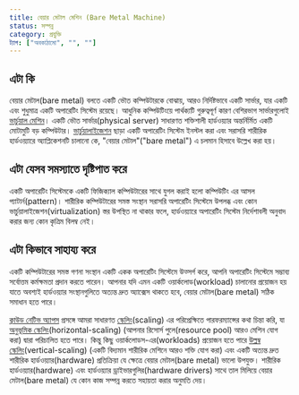 ```yaml
---
title: বেয়ার মেটাল মেশিন (Bare Metal Machine)
status: সম্পন্ন
category: প্রযুক্তি
ট্যাগ: ["অবকাঠামো", "", ""]
---
```


## এটা কি

বেয়ার মেটাল(bare metal) বলতে একটি ভৌত ​​কম্পিউটারকে বোঝায়, আরও নির্দিষ্টভাবে একটি সার্ভার, যার একটি এবং শুধুমাত্র একটি অপারেটিং সিস্টেম রয়েছে।
আধুনিক কম্পিউটিংয়ে পার্থক্যটি গুরুত্বপূর্ণ কারণ বেশিরভাগ সার্ভারগুলোই [ভার্চুয়াল মেশিন](/bn/virtual-machine/)।
একটি ভৌত ​​সার্ভার(physical server) সাধারণত শক্তিশালী হার্ডওয়্যার অন্তর্নির্মিত একটি মোটামুটি বড় কম্পিউটার।
[ভার্চুয়ালাইজেশন](bn/virtualization/) ছাড়া একটি অপারেটিং সিস্টেম ইনস্টল করা এবং সরাসরি শারীরিক হার্ডওয়্যারে অ্যাপ্লিকেশনটি চালানো কে,
"বেয়ার মেটাল"("bare metal") এ চলমান হিসাবে উল্লেখ করা হয়।

## এটা যেসব সমস্যাতে দৃষ্টিপাত করে

একটি অপারেটিং সিস্টেমকে একটি ফিজিক্যাল কম্পিউটারের সাথে যুগল করাই হলো কম্পিউটিং এর আসল প্যাটার্ন(pattern)।
শারীরিক কম্পিউটারের সমস্ত সংস্থান সরাসরি অপারেটিং সিস্টেমে উপলব্ধ এবং কোন ভার্চুয়ালাইজেশন(virtualization) স্তর উপস্থিত না থাকার ফলে,
হার্ডওয়্যারে অপারেটিং সিস্টেম নির্দেশাবলী অনুবাদ করার জন্য কোন কৃত্রিম বিলম্ব নেই।

## এটা কিভাবে সাহায্য করে

একটি কম্পিউটারের সমস্ত গণনা সংস্থান একটি একক অপারেটিং সিস্টেমে উত্সর্গ করে,
আপনি অপারেটিং সিস্টেমে সম্ভাব্য সর্বোত্তম কর্মক্ষমতা প্রদান করতে পারেন।
আপনার যদি এমন একটি ওয়ার্কলোড(workload) চালানোর প্রয়োজন হয় যাতে অবশ্যই হার্ডওয়্যার সংস্থানগুলিতে অত্যন্ত দ্রুত অ্যাক্সেস থাকতে হবে,
বেয়ার মেটাল(bare metal) সঠিক সমাধান হতে পারে।

[ক্লাউড নেটিভ অ্যাপস](/bn/cloud-native-apps/) প্রসঙ্গে
আমরা সাধারণত [স্কেলিং](/bn/scalability/)(scaling) এর পরিপ্রেক্ষিতে পারফরম্যান্সের কথা চিন্তা করি,
যা [অনুভূমিক স্কেলিং](/bn/horizontal-scaling/)(horizontal-scaling) (আপনার রিসোর্স পুলে(resource pool) আরও মেশিন যোগ করা) দ্বারা পরিচালিত হতে পারে।
কিন্তু কিছু ওয়ার্কলোডস-এর(workloads) প্রয়োজন হতে পারে [উল্লম্ব স্কেলিং](/bn/vertical-scaling/)(vertical-scaling) (একটি বিদ্যমান শারীরিক মেশিনে আরও শক্তি যোগ করা)
এবং একটি অত্যন্ত দ্রুত শারীরিক হার্ডওয়্যার(hardware) প্রতিক্রিয়া যে ক্ষেত্রে বেয়ার মেটাল(bare metal) ভালো উপযুক্ত।
শারীরিক হার্ডওয়্যার(hardware) এবং হার্ডওয়্যার ড্রাইভারগুলির(hardware drivers) সাথে তাল মিলিয়ে বেয়ার মেটাল(bare metal) যে কোন কাজ সম্পন্ন করতে সহায়তা করার অনুমতি দেয়।
